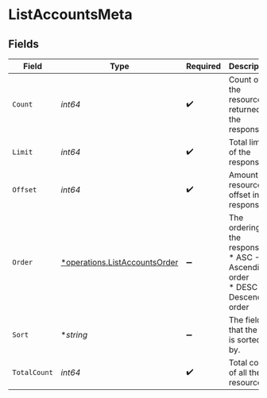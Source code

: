 # ListAccountsMeta


## Fields

| Field                                                                                | Type                                                                                 | Required                                                                             | Description                                                                          |
| ------------------------------------------------------------------------------------ | ------------------------------------------------------------------------------------ | ------------------------------------------------------------------------------------ | ------------------------------------------------------------------------------------ |
| `Count`                                                                              | *int64*                                                                              | :heavy_check_mark:                                                                   | Count of the resources returned in the response.                                     |
| `Limit`                                                                              | *int64*                                                                              | :heavy_check_mark:                                                                   | Total limit of the response.                                                         |
| `Offset`                                                                             | *int64*                                                                              | :heavy_check_mark:                                                                   | Amount of resource to offset in the response.                                        |
| `Order`                                                                              | [*operations.ListAccountsOrder](../../../pkg/models/operations/listaccountsorder.md) | :heavy_minus_sign:                                                                   | The ordering of the response.<br/>* ASC - Ascending order<br/>* DESC - Descending order |
| `Sort`                                                                               | **string*                                                                            | :heavy_minus_sign:                                                                   | The field that the list is sorted by.                                                |
| `TotalCount`                                                                         | *int64*                                                                              | :heavy_check_mark:                                                                   | Total count of all the resources.                                                    |
